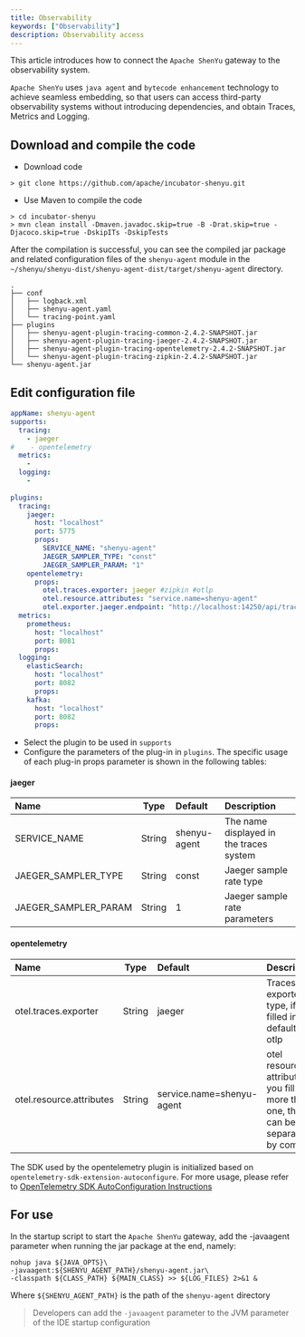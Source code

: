 ```yaml
---
title: Observability
keywords: ["Observability"]
description: Observability access
---
```


This article introduces how to connect the `Apache ShenYu` gateway to the observability system.

`Apache ShenYu` uses `java agent` and `bytecode enhancement` technology to achieve seamless embedding, so that users can access third-party observability systems without introducing dependencies, and obtain Traces, Metrics and Logging.

## Download and compile the code

- Download code

```shell
> git clone https://github.com/apache/incubator-shenyu.git
```

- Use Maven to compile the code

```shell
> cd incubator-shenyu
> mvn clean install -Dmaven.javadoc.skip=true -B -Drat.skip=true -Djacoco.skip=true -DskipITs -DskipTests
```

After the compilation is successful, you can see the compiled jar package and related configuration files of the `shenyu-agent` module in the `~/shenyu/shenyu-dist/shenyu-agent-dist/target/shenyu-agent` directory.

```text
.
├── conf
│   ├── logback.xml
│   ├── shenyu-agent.yaml
│   └── tracing-point.yaml
├── plugins
│   ├── shenyu-agent-plugin-tracing-common-2.4.2-SNAPSHOT.jar
│   ├── shenyu-agent-plugin-tracing-jaeger-2.4.2-SNAPSHOT.jar
│   ├── shenyu-agent-plugin-tracing-opentelemetry-2.4.2-SNAPSHOT.jar
│   └── shenyu-agent-plugin-tracing-zipkin-2.4.2-SNAPSHOT.jar
└── shenyu-agent.jar
```

## Edit configuration file

```yaml
appName: shenyu-agent
supports:
  tracing:
    - jaeger
#    - opentelemetry
  metrics:
    - 
  logging:
    - 
  
plugins:
  tracing:
    jaeger:
      host: "localhost"
      port: 5775
      props:
        SERVICE_NAME: "shenyu-agent"
        JAEGER_SAMPLER_TYPE: "const"
        JAEGER_SAMPLER_PARAM: "1"
    opentelemetry:
      props:
        otel.traces.exporter: jaeger #zipkin #otlp
        otel.resource.attributes: "service.name=shenyu-agent"
        otel.exporter.jaeger.endpoint: "http://localhost:14250/api/traces"
  metrics:
    prometheus:
      host: "localhost"
      port: 8081
      props:
  logging:
    elasticSearch:
      host: "localhost"
      port: 8082
      props:
    kafka:
      host: "localhost"
      port: 8082
      props:
```

- Select the plugin to be used in `supports`
- Configure the parameters of the plug-in in `plugins`. The specific usage of each plug-in props parameter is shown in the following tables:

#### jaeger

| Name                 |  Type  | Default      | Description                             |
| :------------------- | :----: | :----------- | :-------------------------------------- |
| SERVICE_NAME         | String | shenyu-agent | The name displayed in the traces system |
| JAEGER_SAMPLER_TYPE  | String | const        | Jaeger sample rate type                 |
| JAEGER_SAMPLER_PARAM | String | 1            | Jaeger sample rate parameters           |

#### opentelemetry

| Name                     |  Type  | Default                   | Description                                                  |
| :----------------------- | :----: | :------------------------ | :----------------------------------------------------------- |
| otel.traces.exporter     | String | jaeger                    | Traces exporter type, if not filled in, the default is otlp  |
| otel.resource.attributes | String | service.name=shenyu-agent | otel resource attributes, if you fill in more than one, they can be separated by commas |

The SDK used by the opentelemetry plugin is initialized based on `opentelemetry-sdk-extension-autoconfigure`. For more usage, please refer to [OpenTelemetry SDK AutoConfiguration Instructions](https://github.com/open-telemetry/opentelemetry-java/tree/v1.9.1/sdk-extensions/autoconfigure#opentelemetry-sdk-autoconfigure)

## For use

In the startup script to start the `Apache ShenYu` gateway, add the -javaagent parameter when running the jar package at the end, namely:

```shell
nohup java ${JAVA_OPTS}\
-javaagent:${SHENYU_AGENT_PATH}/shenyu-agent.jar\
-classpath ${CLASS_PATH} ${MAIN_CLASS} >> ${LOG_FILES} 2>&1 &
```

Where `${SHENYU_AGENT_PATH}` is the path of the `shenyu-agent` directory

> Developers can add the `-javaagent` parameter to the JVM parameter of the IDE startup configuration
